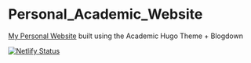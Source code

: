 # Personal_Academic_Website

[My Personal Website](https://isobelbeasley.com/) built using the Academic Hugo Theme + Blogdown

[![Netlify Status](https://api.netlify.com/api/v1/badges/8ad87f63-f5cc-4e95-acd5-b3b6ba6dd034/deploy-status)](https://app.netlify.com/sites/isobelbeasley/deploys)
